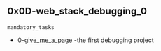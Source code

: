 ## 0x0D-web_stack_debugging_0

`mandatory_tasks`

* [0-give_me_a_page]() -the first debugging project 
